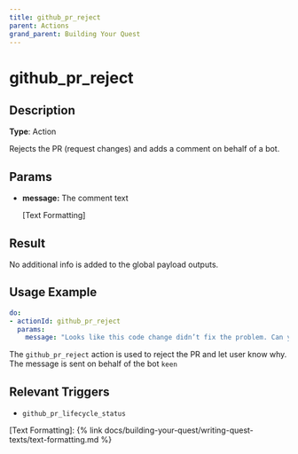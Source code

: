 ```yaml
---
title: github_pr_reject
parent: Actions
grand_parent: Building Your Quest
---
```


# github_pr_reject

## Description

**Type**: Action

Rejects the PR (request changes) and adds a comment on behalf of a bot.

## Params

- **message:** The comment text
    
    [Text Formatting]
    
## Result

No additional info is added to the global payload outputs.

## Usage Example

```yaml
do:
- actionId: github_pr_reject
  params:
    message: "Looks like this code change didn’t fix the problem. Can you take a second look?"
```

The `github_pr_reject` action is used to reject the PR and let user know why. The message is sent on behalf of the bot `keen`

## Relevant Triggers

- `github_pr_lifecycle_status`

[Text Formatting]: {% link docs/building-your-quest/writing-quest-texts/text-formatting.md %}
